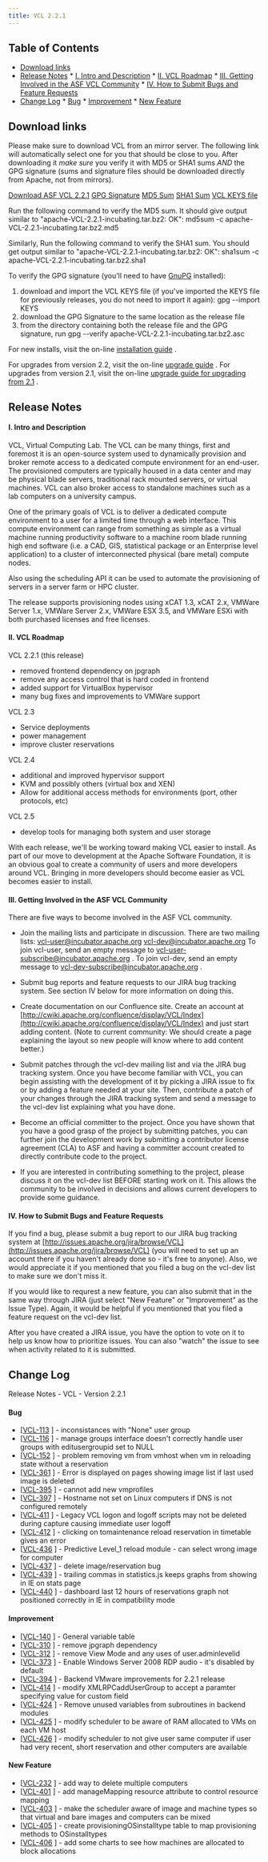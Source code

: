 ```yaml
---
title: VCL 2.2.1
---
```


<a name="VCL2.2.1-TableofContents"></a>
## Table of Contents
   * [Download links](#VCL2.2.1-Downloadlinks)
   * [Release Notes](#VCL2.2.1-ReleaseNotes)
         * [I. Intro and Description](#VCL2.2.1-I.IntroandDescription)
         * [II. VCL Roadmap](#VCL2.2.1-II.VCLRoadmap)
         * [III. Getting Involved in the ASF VCL Community](#VCL2.2.1-III.GettingInvolvedintheASFVCLCommunity)
         * [IV. How to Submit Bugs and Feature Requests](#VCL2.2.1-IV.HowtoSubmitBugsandFeatureRequests)
   * [Change Log](#VCL2.2.1-ChangeLog)
         * [Bug](#VCL2.2.1-Bug)
         * [Improvement](#VCL2.2.1-Improvement)
         * [New Feature](#VCL2.2.1-NewFeature)

<a name="VCL2.2.1-Downloadlinks"></a>
## Download links

Please make sure to download VCL from an mirror server. The following link
will automatically select one for you that should be close to you. After
downloading it *make sure* you verify it with MD5 or SHA1 sums *AND* the
GPG signature (sums and signature files should be downloaded directly from
Apache, not from mirrors).

[Download ASF VCL 2.2.1](http://www.apache.org/dyn/closer.cgi/incubator/vcl/apache-VCL-2.2.1-incubating.tar.bz2)
[GPG Signature](http://www.apache.org/dist/incubator/vcl/apache-VCL-2.2.1-incubating.tar.bz2.asc)
[MD5 Sum](http://www.apache.org/dist/incubator/vcl/apache-VCL-2.2.1-incubating.tar.bz2.md5)
[SHA1 Sum](http://www.apache.org/dist/incubator/vcl/apache-VCL-2.2.1-incubating.tar.bz2.sha1)
[VCL KEYS file](http://www.apache.org/dist/incubator/vcl/KEYS)






Run the following command to verify the MD5 sum. It should give output
similar to "apache-VCL-2.2.1-incubating.tar.bz2: OK":
md5sum \-c apache-VCL-2.2.1-incubating.tar.bz2.md5

Similarly, Run the following command to verify the SHA1 sum. You should get
output similar to "apache-VCL-2.2.1-incubating.tar.bz2: OK":
sha1sum \-c apache-VCL-2.2.1-incubating.tar.bz2.sha1

To verify the GPG signature (you'll need to have [GnuPG](http://www.gnupg.org/)
 installed):
1. download and import the VCL KEYS file (if you've imported the KEYS file
for previously releases, you do not need to import it again):
gpg \--import KEYS
1. download the GPG Signature to the same location as the release file
1. from the directory containing both the release file and the GPG
signature, run
gpg \--verify apache-VCL-2.2.1-incubating.tar.bz2.asc

For new installs, visit the on-line [installation guide](vcl-2.2.1-installation.html)
.

For upgrades from version 2.2, visit the on-line [upgrade guide](vcl:upgrade-from-previous-version-(2.2-to-2.2.1).html)
.
For upgrades from version 2.1, visit the on-line [upgrade guide for upgrading from 2.1](vcl:upgrade-from-previous-version-(2.1-to-2.2.1).html)
.


<a name="VCL2.2.1-ReleaseNotes"></a>
## Release Notes

<a name="VCL2.2.1-I.IntroandDescription"></a>
#### I. Intro and Description

VCL, Virtual Computing Lab. The VCL can be many things, first and foremost
it is an open-source system used to dynamically provision and broker remote
access to a dedicated compute environment for an end-user. The provisioned
computers are typically housed in a data center and may be physical blade
servers, traditional rack mounted servers, or virtual machines. VCL can
also broker access to standalone machines such as a lab computers on a
university campus.

One of the primary goals of VCL is to deliver a dedicated compute
environment to a user for a limited time through a web interface. This
compute environment can range from something as simple as a virtual machine
running productivity software to a machine room blade running high end
software (i.e. a CAD, GIS, statistical package or an Enterprise level
application) to a cluster of interconnected physical (bare metal) compute
nodes.

Also using the scheduling API it can be used to automate the provisioning
of servers in a server farm or HPC cluster.

The release supports provisioning nodes using xCAT 1.3, xCAT 2.x, VMWare
Server 1.x, VMWare Server 2.x, VMWare ESX 3.5, and VMWare ESXi with both
purchased licenses and free licenses.

<a name="VCL2.2.1-II.VCLRoadmap"></a>
#### II. VCL Roadmap

VCL 2.2.1 (this release)
* removed frontend dependency on jpgraph
* remove any access control that is hard coded in frontend
* added support for VirtualBox hypervisor
* many bug fixes and improvements to VMWare support

VCL 2.3
* Service deployments
* power management
* improve cluster reservations

VCL 2.4
* additional and improved hypervisor support
* KVM and possibly others (virtual box and XEN)
* Allow for additional access methods for environments (port, other
protocols, etc)

VCL 2.5
* develop tools for managing both system and user storage

With each release, we'll be working toward making VCL easier to install. As
part of our move to development at the Apache Software Foundation, it is an
obvious goal to create a community of users and more developers around VCL.
Bringing in more developers should become easier as VCL becomes easier to
install.

<a name="VCL2.2.1-III.GettingInvolvedintheASFVCLCommunity"></a>
#### III. Getting Involved in the ASF VCL Community

There are five ways to become involved in the ASF VCL community.

* Join the mailing lists and participate in discussion. There are two
mailing lists: vcl-user@incubator.apache.org
vcl-dev@incubator.apache.org
To join vcl-user, send an empty message to
[vcl-user-subscribe@incubator.apache.org](mailto:vcl-user-subscribe@incubator.apache.org|click-to-subscribe.html)
. To join vcl-dev, send an empty
message to [vcl-dev-subscribe@incubator.apache.org](mailto:vcl-dev-subscribe@incubator.apache.org|click-to-subscribe.html)
.

* Submit bug reports and feature requests to our JIRA bug tracking system.
See section IV below for more information on doing this.

* Create documentation on our Confluence site. Create an account at [http://cwiki.apache.org/confluence/display/VCL/Index](http://cwiki.apache.org/confluence/display/VCL/Index)
 and just start adding content. (Note to current community: We should
create a page explaining the layout so new people will know where to add
content better.)

* Submit patches through the vcl-dev mailing list and via the JIRA bug
tracking system. Once you have become familiar with VCL, you can begin
assisting with the development of it by picking a JIRA issue to fix or by
adding a feature needed at your site. Then, contribute a patch of your
changes through the JIRA tracking system and send a message to the vcl-dev
list explaining what you have done.

* Become an official committer to the project. Once you have shown that you
have a good grasp of the project by submitting patches, you can further
join the development work by submitting a contributor license agreement
(CLA) to ASF and having a committer account created to directly contribute
code to the project.

* If you are interested in contributing something to the project, please
discuss it on the vcl-dev list BEFORE starting work on it. This allows the
community to be involved in decisions and allows current developers to
provide some guidance.


<a name="VCL2.2.1-IV.HowtoSubmitBugsandFeatureRequests"></a>
#### IV. How to Submit Bugs and Feature Requests

If you find a bug, please submit a bug report to our JIRA bug tracking
system at [http://issues.apache.org/jira/browse/VCL](http://issues.apache.org/jira/browse/VCL)
 (you will need to set up an account there if you haven't already done so -
it's free to anyone). Also, we would appreciate it if you mentioned that
you filed a bug on the vcl-dev list to make sure we don't miss it.

If you would like to requrest a new feature, you can also submit that in
the same way through JIRA (just select "New Feature" or "Improvement" as
the Issue Type). Again, it would be helpful if you mentioned that you filed
a feature request on the vcl-dev list.

After you have created a JIRA issue, you have the option to vote on it to
help us know how to prioritize issues. You can also "watch" the issue to
see when activity related to it is submitted.

<a name="VCL2.2.1-ChangeLog"></a>
## Change Log


Release Notes - VCL - Version 2.2.1

<a name="VCL2.2.1-Bug"></a>
#### Bug

* \[[VCL-113](https://issues.apache.org/jira/browse/VCL-113)
\] -	     inconsistances with "None" user group
* \[[VCL-116](https://issues.apache.org/jira/browse/VCL-116)
\] -	     manage groups interface doesn't correctly handle user groups
with editusergroupid set to NULL
* \[[VCL-152](https://issues.apache.org/jira/browse/VCL-152)
\] -	     problem removing vm from vmhost when vm in reloading state
without a reservation
* \[[VCL-361](https://issues.apache.org/jira/browse/VCL-361)
\] -	     Error is displayed on pages showing image list if last used
image is deleted
* \[[VCL-395](https://issues.apache.org/jira/browse/VCL-395)
\] -	     cannot add new vmprofiles
* \[[VCL-397](https://issues.apache.org/jira/browse/VCL-397)
\] -	     Hostname not set on Linux computers if DNS is not configured
remotely
* \[[VCL-411](https://issues.apache.org/jira/browse/VCL-411)
\] -	     Legacy VCL logon and logoff scripts may not be deleted during
capture causing immediate user logoff
* \[[VCL-412](https://issues.apache.org/jira/browse/VCL-412)
\] -	     clicking on tomaintenance reload reservation in timetable
gives an error
* \[[VCL-436](https://issues.apache.org/jira/browse/VCL-436)
\] -	     Predictive Level_1 reload module - can select wrong image for
computer
* \[[VCL-437](https://issues.apache.org/jira/browse/VCL-437)
\] -	     delete image/reservation bug
* \[[VCL-439](https://issues.apache.org/jira/browse/VCL-439)
\] -	     trailing commas in statistics.js keeps graphs from showing in
IE on stats page
* \[[VCL-440](https://issues.apache.org/jira/browse/VCL-440)
\] -	     dashboard last 12 hours of reservations graph not positioned
correctly in IE in compatibility mode

<a name="VCL2.2.1-Improvement"></a>
#### Improvement

* \[[VCL-140](https://issues.apache.org/jira/browse/VCL-140)
\] -	     General variable table
* \[[VCL-310](https://issues.apache.org/jira/browse/VCL-310)
\] -	     remove jpgraph dependency
* \[[VCL-312](https://issues.apache.org/jira/browse/VCL-312)
\] -	     remove View Mode and any uses of user.adminlevelid
* \[[VCL-373](https://issues.apache.org/jira/browse/VCL-373)
\] -	     Enable Windows Server 2008 RDP audio - it's disabled by
default
* \[[VCL-394](https://issues.apache.org/jira/browse/VCL-394)
\] -	     Backend VMware improvements for 2.2.1 release
* \[[VCL-414](https://issues.apache.org/jira/browse/VCL-414)
\] -	     modify XMLRPCaddUserGroup to accept a paramter specifying
value for custom field
* \[[VCL-424](https://issues.apache.org/jira/browse/VCL-424)
\] -	     Remove unused variables from subroutines in backend modules
* \[[VCL-425](https://issues.apache.org/jira/browse/VCL-425)
\] -	     modify scheduler to be aware of RAM allocated to VMs on each
VM host
* \[[VCL-426](https://issues.apache.org/jira/browse/VCL-426)
\] -	     modify scheduler to not give user same computer if user had
very recent, short reservation and other computers are available

<a name="VCL2.2.1-NewFeature"></a>
#### New Feature

* \[[VCL-232](https://issues.apache.org/jira/browse/VCL-232)
\] -	     add way to delete multiple computers
* \[[VCL-401](https://issues.apache.org/jira/browse/VCL-401)
\] -	     add manageMapping resource attribute to control resource
mapping
* \[[VCL-403](https://issues.apache.org/jira/browse/VCL-403)
\] -	     make the scheduler aware of image and machine types so that
virtual and bare images and computers can be mixed
* \[[VCL-405](https://issues.apache.org/jira/browse/VCL-405)
\] -	     create provisioningOSinstalltype table to map provisioning
methods to OSinstalltypes
* \[[VCL-406](https://issues.apache.org/jira/browse/VCL-406)
\] -	     add some charts to see how machines are allocated to block
allocations
